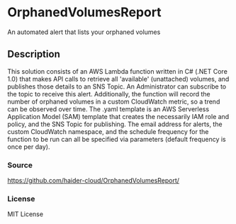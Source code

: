 # OrphanedVolumesReport
An automated alert that lists your orphaned volumes

## Description

This solution consists of an AWS Lambda function written in C# (.NET Core 1.0) that makes API calls to retrieve all 'available' (unattached) volumes, and publishes those details to an SNS Topic.  An Administrator can subscribe to the topic to receive this alert. Additionally, the function will record the number of orphaned volumes in a custom CloudWatch metric, so a trend can be observed over time.  The .yaml template is an AWS Serverless Application Model (SAM) template that creates the necessarily IAM role and policy, and the SNS Topic for publishing.  The email address for alerts, the custom CloudWatch namespace, and the schedule frequency for the function to be run can all be specified via parameters (default frequency is once per day). 

### Source

https://github.com/haider-cloud/OrphanedVolumesReport/

### License

MIT License
